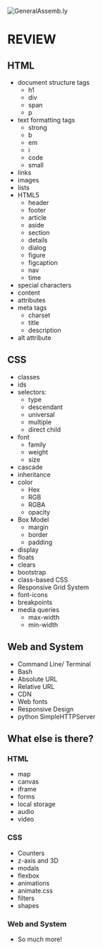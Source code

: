 ![GeneralAssemb.ly](https://github.com/generalassembly/ga-ruby-on-rails-for-devs/raw/master/images/ga.png "GeneralAssemb.ly")

# REVIEW

## HTML
- document structure tags
  - h1
  - div
  - span
  - p
- text formatting tags
  - strong
  - b
  - em
  - i
  - code
  - small
- links
- images
- lists
- HTML5
  - header
  - footer
  - article
  - aside
  - section
  - details
  - dialog
  - figure
  - figcaption
  - nav
  - time
- special characters
- content
- attributes
- meta tags
  - charset
  - title
  - description
- alt attribute 

## CSS
- classes
- ids
- selectors:
  - type
  - descendant
  - universal
  - multiple
  - direct child
- font
  - family
  - weight
  - size
- cascade
- inheritance 
- color
  - Hex
  - RGB
  - RGBA
  - opacity
- Box Model
  - margin
  - border
  - padding
- display
- floats
- clears
- bootstrap
- class-based CSS
- Responsive Grid System
- font-icons
- breakpoints
- media queries
  - max-width
  - min-width

## Web and System
- Command Line/ Terminal
- Bash
- Absolute URL
- Relative URL
- CDN
- Web fonts
- Responsive Design
- python SimpleHTTPServer

## What else is there?

### HTML
- map
- canvas
- iframe
- forms
- local storage
- audio
- video

### CSS
- Counters
- z-axis and 3D
- modals
- flexbox
- animations
- animate.css
- filters
- shapes

### Web and System
- So much more!
